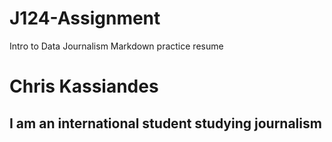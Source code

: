 # J124-Assignment
Intro to Data Journalism Markdown practice resume
 
 # Chris Kassiandes
 ## I am an international student studying journalism
